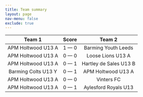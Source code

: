 ```yaml
---
title: Team summary
layout: page
nav-menu: false
exclude: true
---
```




|       Team 1        |    Score    |         Team 2         |
|:-------------------:|:-----------:|:----------------------:|
| APM Holtwood U13 A  | 1 &mdash; 0 |  Barming Youth Leeds   |
| APM Holtwood U13 A  | 0 &mdash; 0 |   Loose Lions U13 A    |
| APM Holtwood U13 A  | 0 &mdash; 1 | Hartley de Sales U13 B |
| Barming Colts U13 Y | 0 &mdash; 1 |   APM Holtwood U13 A   |
| APM Holtwood U13 A  | 0 &mdash; 0 |       Vinters FC       |
| APM Holtwood U13 A  | 0 &mdash; 1 |  Aylesford Royals U13  |

 <br /><br /><br />